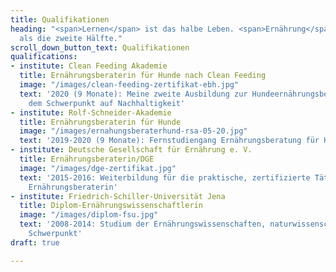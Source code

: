 ```yaml
---
title: Qualifikationen
heading: "<span>Lernen</span> ist das halbe Leben. <span>Ernährung</span> ist mehr
  als die zweite Hälfte."
scroll_down_button_text: Qualifikationen
qualifications:
- institute: Clean Feeding Akademie
  title: Ernährungsberaterin für Hunde nach Clean Feeding
  image: "/images/clean-feeding-zertifikat-ebh.jpg"
  text: '2020 (9 Monate): Meine zweite Ausbildung zur Hundeernährungsberaterin mit
    dem Schwerpunkt auf Nachhaltigkeit'
- institute: Rolf-Schneider-Akademie
  title: Ernährungsberaterin für Hunde
  image: "/images/ernahungsberaterhund-rsa-05-20.jpg"
  text: '2019-2020 (9 Monate): Fernstudiengang Ernährungsberatung für Hunde'
- institute: Deutsche Gesellschaft für Ernährung e. V.
  title: Ernährungsberaterin/DGE
  image: "/images/dge-zertifikat.jpg"
  text: '2015-2016: Weiterbildung für die praktische, zertifizierte Tätigkeit als
    Ernährungsberaterin'
- institute: Friedrich-Schiller-Universität Jena
  title: Diplom-Ernährungswissenschaftlerin
  image: "/images/diplom-fsu.jpg"
  text: '2008-2014: Studium der Ernährungswissenschaften, naturwissenschaftlich-medizinischer
    Schwerpunkt'
draft: true

---
```

